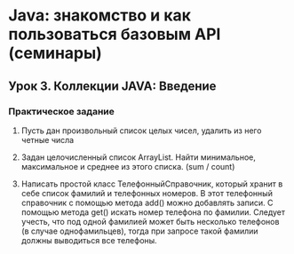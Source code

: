 # Java: знакомство и как пользоваться базовым API (семинары)

## Урок 3. Коллекции JAVA: Введение

### Практическое задание

1. Пусть дан произвольный список целых чисел, удалить из него четные числа

2. Задан целочисленный список ArrayList. Найти минимальное, максимальное и среднее из этого списка. (sum / count)

3. Написать простой класс ТелефонныйСправочник, который хранит в себе список фамилий и телефонных номеров. В этот телефонный справочник с помощью метода add() можно добавлять записи. С помощью метода get() искать номер телефона по фамилии. Следует учесть, что под одной фамилией может быть несколько телефонов (в случае однофамильцев), тогда при запросе такой фамилии должны выводиться все телефоны.
